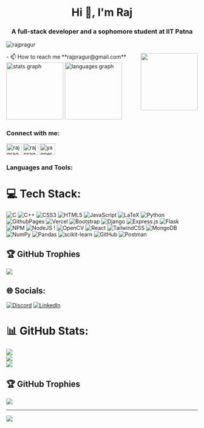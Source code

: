 <h1 align="center">Hi 👋, I'm Raj</h1>
<h3 align="center">A full-stack developer and a sophomore student at IIT Patna</h3>

<p align="left"> <img src="https://komarev.com/ghpvc/?username=rajpragur&label=Profile%20views&color=0e75b6&style=flat" alt="rajpragur" /> </p>
- 📫 How to reach me **rajpragur@gmail.com**

<img align="right" height="150" src="https://media.giphy.com/media/v1.Y2lkPTc5MGI3NjExM3B6NGdvdmRnbzVveWlqYTRiMDU3aDdzM3JxOGV4cDVjdHJ6emo3aiZlcD12MV9naWZzX3NlYXJjaCZjdD1n/HyOOyynWxMxig/giphy.gif"  />


<div align="left">
  <img src="https://github-readme-stats.vercel.app/api?username=rajpragur&hide_title=false&hide_rank=false&show_icons=true&include_all_commits=true&count_private=true&disable_animations=false&theme=dracula&locale=en&hide_border=false" height="150" alt="stats graph"  />
  <img src="https://github-readme-stats.vercel.app/api/top-langs?username=rajpragur&locale=en&hide_title=false&layout=compact&card_width=320&langs_count=5&theme=dracula&hide_border=false" height="150" alt="languages graph"  />
</div>

<h3 align="left">Connect with me:</h3>
<p align="left">
<a href="https://dev.to/rajpragur" target="blank"><img align="center" src="https://raw.githubusercontent.com/rahuldkjain/github-profile-readme-generator/master/src/images/icons/Social/devto.svg" alt="rajpragur" height="30" width="40" /></a>
<a href="https://linkedin.com/in/rajpragur" target="blank"><img align="center" src="https://raw.githubusercontent.com/rahuldkjain/github-profile-readme-generator/master/src/images/icons/Social/linked-in-alt.svg" alt="rajpragur" height="30" width="40" /></a>
<a href="https://codeforces.com/profile/yapper" target="blank"><img align="center" src="https://raw.githubusercontent.com/rahuldkjain/github-profile-readme-generator/master/src/images/icons/Social/codeforces.svg" alt="yapper" height="30" width="40" /></a>
</p>

<h3 align="left">Languages and Tools:</h3>

# 💻 Tech Stack:
![C](https://img.shields.io/badge/c-%2300599C.svg?style=for-the-badge&logo=c&logoColor=white) ![C++](https://img.shields.io/badge/c++-%2300599C.svg?style=for-the-badge&logo=c%2B%2B&logoColor=white) ![CSS3](https://img.shields.io/badge/css3-%231572B6.svg?style=for-the-badge&logo=css3&logoColor=white) ![HTML5](https://img.shields.io/badge/html5-%23E34F26.svg?style=for-the-badge&logo=html5&logoColor=white) ![JavaScript](https://img.shields.io/badge/javascript-%23323330.svg?style=for-the-badge&logo=javascript&logoColor=%23F7DF1E) ![LaTeX](https://img.shields.io/badge/latex-%23008080.svg?style=for-the-badge&logo=latex&logoColor=white) ![Python](https://img.shields.io/badge/python-3670A0?style=for-the-badge&logo=python&logoColor=ffdd54) ![GithubPages](https://img.shields.io/badge/github%20pages-121013?style=for-the-badge&logo=github&logoColor=white) ![Vercel](https://img.shields.io/badge/vercel-%23000000.svg?style=for-the-badge&logo=vercel&logoColor=white) ![Bootstrap](https://img.shields.io/badge/bootstrap-%238511FA.svg?style=for-the-badge&logo=bootstrap&logoColor=white) ![Django](https://img.shields.io/badge/django-%23092E20.svg?style=for-the-badge&logo=django&logoColor=white) ![Express.js](https://img.shields.io/badge/express.js-%23404d59.svg?style=for-the-badge&logo=express&logoColor=%2361DAFB) ![Flask](https://img.shields.io/badge/flask-%23000.svg?style=for-the-badge&logo=flask&logoColor=white) ![NPM](https://img.shields.io/badge/NPM-%23CB3837.svg?style=for-the-badge&logo=npm&logoColor=white) ![NodeJS](https://img.shields.io/badge/node.js-6DA55F?style=for-the-badge&logo=node.js&logoColor=white) ! ![OpenCV](https://img.shields.io/badge/opencv-%23white.svg?style=for-the-badge&logo=opencv&logoColor=white) ![React](https://img.shields.io/badge/react-%2320232a.svg?style=for-the-badge&logo=react&logoColor=%2361DAFB) ![TailwindCSS](https://img.shields.io/badge/tailwindcss-%2338B2AC.svg?style=for-the-badge&logo=tailwind-css&logoColor=white) ![MongoDB](https://img.shields.io/badge/MongoDB-%234ea94b.svg?style=for-the-badge&logo=mongodb&logoColor=white) ![NumPy](https://img.shields.io/badge/numpy-%23013243.svg?style=for-the-badge&logo=numpy&logoColor=white) ![Pandas](https://img.shields.io/badge/pandas-%23150458.svg?style=for-the-badge&logo=pandas&logoColor=white) ![scikit-learn](https://img.shields.io/badge/scikit--learn-%23F7931E.svg?style=for-the-badge&logo=scikit-learn&logoColor=white) ![GitHub](https://img.shields.io/badge/github-%23121011.svg?style=for-the-badge&logo=github&logoColor=white) ![Postman](https://img.shields.io/badge/Postman-FF6C37?style=for-the-badge&logo=postman&logoColor=white)

## 🏆 GitHub Trophies
![](https://github-profile-trophy.vercel.app/?username=erum-meraj&theme=radical&no-frame=false&no-bg=true&margin-w=4)


## 🌐 Socials:
[![Discord](https://img.shields.io/badge/Discord-%237289DA.svg?logo=discord&logoColor=white)](https://discord.gg/erummm) [![LinkedIn](https://img.shields.io/badge/LinkedIn-%230077B5.svg?logo=linkedin&logoColor=white)](https://www.linkedin.com/in/erum-meraj-049310252/) 

# 📊 GitHub Stats:
![](https://github-readme-stats.vercel.app/api?username=erum-meraj&theme=dark&hide_border=false&include_all_commits=true&count_private=true)<br/>
![](https://github-readme-streak-stats.herokuapp.com/?user=erum-meraj&theme=dark&hide_border=false)<br/>
![](https://github-readme-stats.vercel.app/api/top-langs/?username=erum-meraj&theme=dark&hide_border=false&include_all_commits=true&count_private=true&layout=compact)

## 🏆 GitHub Trophies
![](https://github-profile-trophy.vercel.app/?username=erum-meraj&theme=radical&no-frame=false&no-bg=true&margin-w=4)

---
[![](https://visitcount.itsvg.in/api?id=erum-meraj&icon=0&color=0)](https://visitcount.itsvg.in)
